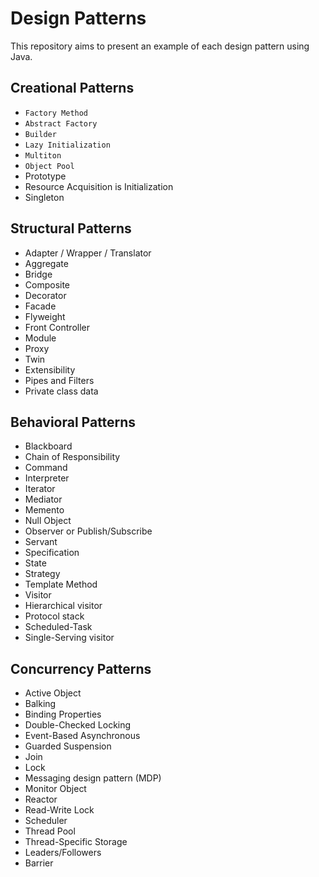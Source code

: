 Design Patterns
===============

This repository aims to present an example of each design pattern using Java.

Creational Patterns
-------------------

* `Factory Method`
* `Abstract Factory`
* `Builder`
* `Lazy Initialization`
* `Multiton`
* `Object Pool`
* Prototype
* Resource Acquisition is Initialization
* Singleton

Structural Patterns
-------------------

* Adapter / Wrapper / Translator
* Aggregate
* Bridge
* Composite
* Decorator
* Facade
* Flyweight
* Front Controller
* Module
* Proxy
* Twin
* Extensibility
* Pipes and Filters
* Private class data

Behavioral Patterns
-------------------

* Blackboard
* Chain of Responsibility
* Command
* Interpreter
* Iterator
* Mediator
* Memento
* Null Object
* Observer or Publish/Subscribe
* Servant
* Specification
* State
* Strategy
* Template Method
* Visitor
* Hierarchical visitor
* Protocol stack
* Scheduled-Task
* Single-Serving visitor

Concurrency Patterns
--------------------

* Active Object
* Balking
* Binding Properties
* Double-Checked Locking
* Event-Based Asynchronous
* Guarded Suspension
* Join
* Lock
* Messaging design pattern (MDP)
* Monitor Object
* Reactor
* Read-Write Lock
* Scheduler
* Thread Pool
* Thread-Specific Storage
* Leaders/Followers
* Barrier